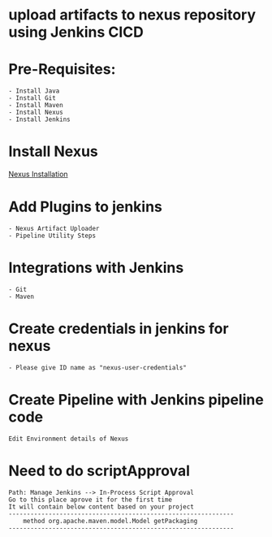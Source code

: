 # upload artifacts to nexus repository using Jenkins CICD

# Pre-Requisites:
    - Install Java
    - Install Git
    - Install Maven
    - Install Nexus
    - Install Jenkins
# Install Nexus
  [Nexus Installation](https://github.com/cloudtechmasters/nexus-installation-linux/blob/master/README.md)
# Add Plugins to jenkins
    - Nexus Artifact Uploader
    - Pipeline Utility Steps
# Integrations with Jenkins
    - Git
    - Maven
# Create credentials in jenkins for nexus
    - Please give ID name as "nexus-user-credentials"
# Create Pipeline with Jenkins pipeline code
    Edit Environment details of Nexus
# Need to do scriptApproval
    Path: Manage Jenkins --> In-Process Script Approval 
    Go to this place aprove it for the first time
    It will contain below content based on your project
    --------------------------------------------------------------
    	method org.apache.maven.model.Model getPackaging
    --------------------------------------------------------------
